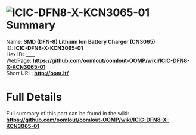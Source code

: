 
![ICIC-DFN8-X-KCN3065-01](https://github.com/oomlout/oomlout-OOMP/blob/master/parts/ICIC-DFN8-X-KCN3065-01/ICIC-DFN8-X-KCN3065-01_420.jpg)   
Summary
=================
  
Name: __SMD (DFN-8) Lithium Ion Battery Charger (CN3065)__    
ID: __ICIC-DFN8-X-KCN3065-01__   
Hex ID: ____   
WebPage: __https://github.com/oomlout/oomlout-OOMP/wiki/ICIC-DFN8-X-KCN3065-01__   
Short URL: __http://oom.lt/__   

Full Details
==========================
Full summary of this part can be found in the wiki:   
__https://github.com/oomlout/oomlout-OOMP/wiki/ICIC-DFN8-X-KCN3065-01__    


